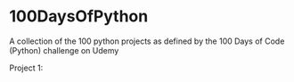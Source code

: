 # 100DaysOfPython

A collection of the 100 python projects as defined by the 100 Days of Code (Python) challenge on Udemy

Project 1: 
